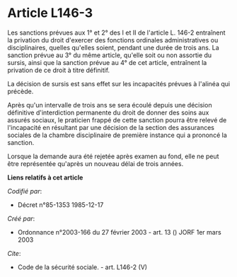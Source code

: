 # Article L146-3

Les sanctions prévues aux 1° et 2° des I et II de l'article L. 146-2 entraînent la privation du droit d'exercer des fonctions
ordinales administratives ou disciplinaires, quelles qu'elles soient, pendant une durée de trois ans. La sanction prévue au
3° du même article, qu'elle soit ou non assortie du sursis, ainsi que la sanction prévue au 4° de cet article, entraînent la
privation de ce droit à titre définitif. 

La décision de sursis est sans effet sur les incapacités prévues à l'alinéa qui précède. 

Après qu'un intervalle de trois ans se sera écoulé depuis une décision définitive d'interdiction permanente du droit de
donner des soins aux assurés sociaux, le praticien frappé de cette sanction pourra être relevé de l'incapacité en résultant
par une décision de la section des assurances sociales de la chambre disciplinaire de première instance qui a prononcé la
sanction. 

Lorsque la demande aura été rejetée après examen au fond, elle ne peut être représentée qu'après un nouveau délai de trois
années.

**Liens relatifs à cet article**

_Codifié par_:

  - Décret n°85-1353 1985-12-17

_Créé par_:

  - Ordonnance n°2003-166 du 27 février 2003 - art. 13 () JORF 1er mars 2003

_Cite_:

  - Code de la sécurité sociale. - art. L146-2 (V)
